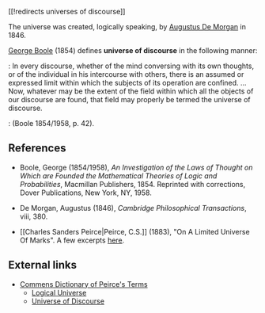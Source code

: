[[!redirects universes of discourse]]

The universe was created, logically speaking, by [Augustus De Morgan](http://www-history.mcs.st-andrews.ac.uk/Biographies/De_Morgan.html) in 1846.

[George Boole](http://www-history.mcs.st-andrews.ac.uk/Biographies/Boole.html) (1854) defines __universe of discourse__ in the following manner:

: In every discourse, whether of the mind conversing with its own thoughts, or of the individual in his intercourse with others, there is an assumed or expressed limit within which the subjects of its operation are confined. $\ldots$ Now, whatever may be the extent of the field within which all the objects of our discourse are found, that field may properly be termed the universe of discourse.

: (Boole 1854/1958, p. 42).

## References ##

* Boole, George (1854/1958), _An Investigation of the Laws of Thought on Which are Founded the Mathematical Theories of Logic and Probabilities_, Macmillan Publishers, 1854.  Reprinted with corrections, Dover Publications, New York, NY, 1958.

* De Morgan, Augustus (1846), _Cambridge Philosophical Transactions_, viii, 380.

* [[Charles Sanders Peirce|Peirce, C.S.]] (1883), "On A Limited Universe Of Marks".  A few excerpts [here](http://stderr.org/pipermail/inquiry/2003-April/thread.html#403).

## External links ##

* [Commens Dictionary of Peirce's Terms](http://www.helsinki.fi/science/commens/dictionary.html)
   * [Logical Universe](http://www.helsinki.fi/science/commens/terms/logicaluniv.html)
   * [Universe of Discourse](http://www.helsinki.fi/science/commens/terms/universedisc.html)
